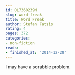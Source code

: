 ```yaml
---
id: OL7360239M
slug: word-freak
title: Word Freak
author: Stefan Fatsis
rating: 4
pages: 372
categories:
- non-fiction
reads:
- finished_at: '2014-12-28'
---
```

I may have a scrabble problem.
